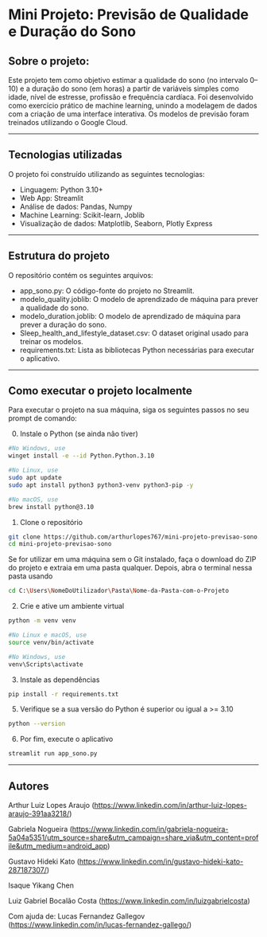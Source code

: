 # Mini Projeto: Previsão de Qualidade e Duração do Sono


## Sobre o projeto:
Este projeto tem como objetivo estimar a qualidade do sono (no intervalo 0–10) e a duração do sono (em horas) a partir de variáveis simples como idade, nível de estresse, profissão e frequência cardíaca. Foi desenvolvido como exercício prático de machine learning, unindo a modelagem de dados com a criação de uma interface interativa. Os modelos de previsão foram treinados utilizando o Google Cloud.

---

## Tecnologias utilizadas
O projeto foi construído utilizando as seguintes tecnologias:
- Linguagem: Python 3.10+
- Web App: Streamlit
- Análise de dados: Pandas, Numpy
- Machine Learning: Scikit-learn, Joblib
- Visualização de dados: Matplotlib, Seaborn, Plotly Express

---

## Estrutura do projeto
O repositório contém os seguintes arquivos:
- app_sono.py: O código-fonte do projeto no Streamlit.
- modelo_quality.joblib: O modelo de aprendizado de máquina para prever a qualidade do sono.
- modelo_duration.joblib: O modelo de aprendizado de máquina para prever a duração do sono.
- Sleep_health_and_lifestyle_dataset.csv: O dataset original usado para treinar os modelos.
- requirements.txt: Lista as bibliotecas Python necessárias para executar o aplicativo.

---

## Como executar o projeto localmente
Para executar o projeto na sua máquina, siga os seguintes passos no seu prompt de comando:

0. Instale o Python (se ainda não tiver)
```bash
#No Windows, use
winget install -e --id Python.Python.3.10

#No Linux, use
sudo apt update
sudo apt install python3 python3-venv python3-pip -y

#No macOS, use
brew install python@3.10
```
  
1. Clone o repositório

```bash
git clone https://github.com/arthurlopes767/mini-projeto-previsao-sono.git
cd mini-projeto-previsao-sono
```

Se for utilizar em uma máquina sem o Git instalado, faça o download do ZIP do projeto e extraia em uma pasta qualquer. Depois, abra o terminal nessa pasta usando
```bash
cd C:\Users\NomeDoUtilizador\Pasta\Nome-da-Pasta-com-o-Projeto
```

2. Crie e ative um ambiente virtual

```bash
python -m venv venv

#No Linux e macOS, use
source venv/bin/activate

#No Windows, use
venv\Scripts\activate
```

3. Instale as dependências

```bash
pip install -r requirements.txt
```

5. Verifique se a sua versão do Python é superior ou igual a >= 3.10
```bash
python --version
```

6. Por fim, execute o aplicativo

```bash
streamlit run app_sono.py
```

---

## Autores
 
Arthur Luiz Lopes Araujo (https://www.linkedin.com/in/arthur-luiz-lopes-araujo-391aa3218/)

Gabriela Nogueira (https://www.linkedin.com/in/gabriela-nogueira-5a04a5351/utm_source=share&utm_campaign=share_via&utm_content=profile&utm_medium=android_app)

Gustavo Hideki Kato (https://www.linkedin.com/in/gustavo-hideki-kato-287187307/)

Isaque Yikang Chen

Luiz Gabriel Bocalão Costa (https://www.linkedin.com/in/luizgabrielcosta)


Com ajuda de: Lucas Fernandez Gallegov (https://www.linkedin.com/in/lucas-fernandez-gallego/)







